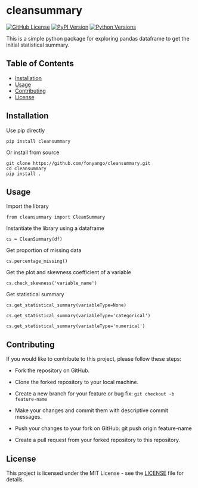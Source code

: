 # cleansummary

[![GitHub License](https://img.shields.io/github/license/fonyango/cleansummary)](https://github.com/fonyango/cleansummary/blob/master/LICENSE)
[![PyPI Version](https://img.shields.io/pypi/v/cleansummary)](https://pypi.org/project/cleansummary/)
[![Python Versions](https://img.shields.io/pypi/pyversions/cleansummary)](https://pypi.org/project/cleansummary/)

This is a simple python package for exploring pandas dataframe to get the initial statistical summary.

## Table of Contents

- [Installation](#installation)
- [Usage](#usage)
- [Contributing](#contributing)
- [License](#license)

## Installation

Use pip directly

`pip install cleansummary`

Or install from source

```
git clone https://github.com/fonyango/cleansummary.git
cd cleansummary
pip install .
```

## Usage

Import the library

`from cleansummary import CleanSummary`

Instantiate the library using a dataframe

`cs = CleanSummary(df)`

Get proportion of missing data 

`cs.percentage_missing()`

Get the plot and skewness coefficient of a variable

`cs.check_skewness('variable_name')`

Get statistical summary

```
cs.get_statistical_summary(variableType=None)

cs.get_statistical_summary(variableType='categorical')

cs.get_statistical_summary(variableType='numerical')
```
## Contributing

If you would like to contribute to this project, please follow these steps:

- Fork the repository on GitHub.

- Clone the forked repository to your local machine.

- Create a new branch for your feature or bug fix: `git checkout -b feature-name`

- Make your changes and commit them with descriptive commit messages.

- Push your changes to your fork on GitHub: git push origin feature-name

- Create a pull request from your forked repository to this repository.

## License

This project is licensed under the MIT License - see the [LICENSE](https://github.com/fonyango/cleansummary/blob/master/license.txt) file for details.



